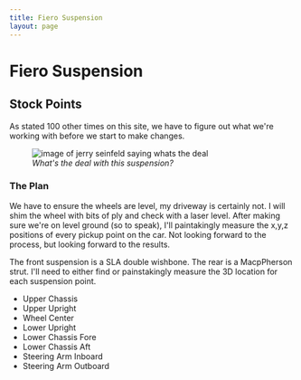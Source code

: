 ```yaml
---
title: Fiero Suspension
layout: page
---
```


# Fiero Suspension

## Stock Points

As stated 100 other times on this site, we have to figure out what we're working with before we start to make changes.

<figure>
  <img src="{{site.url}}/docs/assets/seinfeld.jpg" alt="image of jerry seinfeld saying whats the deal"/>
  <figcaption><em>What's the deal with this suspension?</em></figcaption>
</figure> 

### The Plan

We have to ensure the wheels are level, my driveway is certainly not. I will shim the wheel with bits of ply and check with a laser level. After making sure we're on level ground (so to speak), I'll paintakingly measure the x,y,z positions of every pickup point on the car. Not looking forward to the process, but looking forward to the results.

The front suspension is a SLA double wishbone. The rear is a MacpPherson strut. I'll need to either find or painstakingly measure the 3D location for each suspension point.

<!--
| Point |
|-------|
| Upper Chassis |
| Upper Upright |
| Wheel Center |
| Lower Upright |
| Lower Chassis Fore |
| Lower Chassis Aft |
| Steering Arm Inboard |
| Steering Arm Outboard |
-->
* Upper Chassis 
* Upper Upright 
* Wheel Center 
* Lower Upright
* Lower Chassis Fore 
* Lower Chassis Aft
* Steering Arm Inboard
* Steering Arm Outboard
